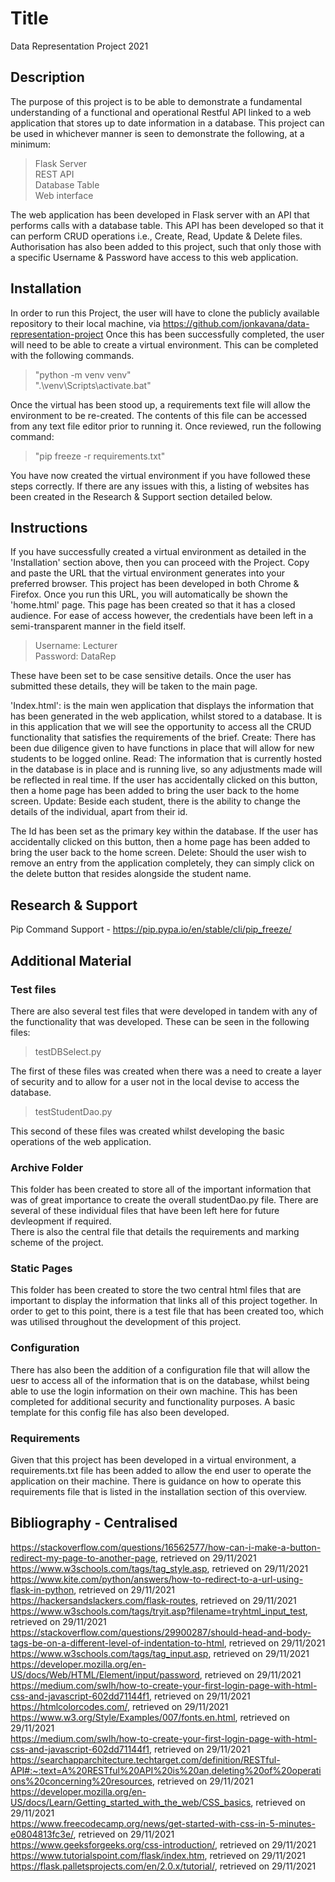 # Title 
Data Representation Project 2021

## Description
The purpose of this project is to be able to demonstrate a fundamental understanding of a functional and operational Restful API linked to a web application that stores up to date information in a database. This project can be used in whichever manner is seen to demonstrate the following, at a minimum:

> Flask Server <br>
> REST API <br>
> Database Table <br>
> Web interface <br>

The web application has been developed in Flask server with an API that performs calls with a database table. This API has been developed so that it can perform CRUD operations i.e., Create, Read, Update & Delete files. Authorisation has also been added to this project, such that only those with a specific Username & Password have access to this web application.

## Installation
In order to run this Project, the user will have to clone the publicly available repository to their local machine, via https://github.com/jonkavana/data-representation-project Once this has been successfully completed, the user will need to be able to create a virtual environment. This can be completed with the following commands.

> "python -m venv venv" <br>
> ".\venv\Scripts\activate.bat" <br>

Once the virtual has been stood up, a requirements text file will allow the environment to be re-created. The contents of this file can be accessed from any text file editor prior to running it. Once reviewed, run the following command:

> "pip freeze -r requirements.txt" <br>

You have now created the virtual environment if you have followed these steps correctly. If there are any issues with this, a listing of websites has been created in the Research & Support section detailed below.

## Instructions
If you have successfully created a virtual environment as detailed in the 'Installation' section above, then you can proceed with the Project. Copy and paste the URL that the virtual environment generates into your preferred browser. This project has been developed in both Chrome & Firefox. Once you run this URL, you will automatically be shown the 'home.html' page. This page has been created so that it has a closed audience. For ease of access however, the credentials have been left in a semi-transparent manner in the field itself.

> Username: Lecturer <br>
> Password: DataRep <br>

These have been set to be case sensitive details. Once the user has submitted these details, they will be taken to the main page.<br>

'Index.html': is the main wen application that displays the information that has been generated in the web application, whilst stored to a database. It is in this application that we will see the opportunity to access all the CRUD functionality that satisfies the requirements of the brief. Create: There has been due diligence given to have functions in place that will allow for new students to be logged online. Read: The information that is currently hosted in the database is in place and is running live, so any adjustments made will be reflected in real time. If the user has accidentally clicked on this button, then a home page has been added to bring the user back to the home screen. Update: Beside each student, there is the ability to change the details of the individual, apart from their id.<br>

The Id has been set as the primary key within the database. If the user has accidentally clicked on this button, then a home page has been added to bring the user back to the home screen. Delete: Should the user wish to remove an entry from the application completely, they can simply click on the delete button that resides alongside the student name.

## Research & Support
Pip Command Support - https://pip.pypa.io/en/stable/cli/pip_freeze/

## Additional Material
### Test files
There are also several test files that were developed in tandem with any of the functionality that was developed. These can be seen in the following files:

> testDBSelect.py <br>

The first of these files was created when there was a need to create a layer of security and to allow for a user not in the local devise to access the database.

> testStudentDao.py <br>

This second of these files was created whilst developing the basic operations of the web application.

### Archive Folder
This folder has been created to store all of the important information that was of great importance to create the overall studentDao.py file. There are several of these individual files that have been left here for future devleopment if required. <br>
There is also the central file that details the requirements and marking scheme of the project. 

### Static Pages
This folder has been created to store the two central html files that are important to display the information that links all of this project together. In order to get to this point, there is a test file that has been created too, which was utilised throughout the development of this project. 

### Configuration 
There has also been the addition of a configuration file that will allow the uesr to access all of the information that is on the database, whilst being able to use the login information on their own machine. This has been completed for additional security and functionality purposes. A basic template for this config file has also been developed. 

### Requirements
Given that this project has been developed in a virtual environment, a requirements.txt file has been added to allow the end user to operate the application on their machine. There is guidance on how to operate this requirements file that is listed in the installation section of this overview.


## Bibliography - Centralised 
https://stackoverflow.com/questions/16562577/how-can-i-make-a-button-redirect-my-page-to-another-page, retrieved on 29/11/2021 <br>
https://www.w3schools.com/tags/tag_style.asp, retrieved on 29/11/2021 <br>
https://www.kite.com/python/answers/how-to-redirect-to-a-url-using-flask-in-python, retrieved on 29/11/2021 <br>
https://hackersandslackers.com/flask-routes, retrieved on 29/11/2021 <br>
https://www.w3schools.com/tags/tryit.asp?filename=tryhtml_input_test, retrieved on 29/11/2021 <br>
https://stackoverflow.com/questions/29900287/should-head-and-body-tags-be-on-a-different-level-of-indentation-to-html, retrieved on 29/11/2021 <br>
https://www.w3schools.com/tags/tag_input.asp, retrieved on 29/11/2021 <br>
https://developer.mozilla.org/en-US/docs/Web/HTML/Element/input/password, retrieved on 29/11/2021 <br>
https://medium.com/swlh/how-to-create-your-first-login-page-with-html-css-and-javascript-602dd71144f1, retrieved on 29/11/2021 <br>
https://htmlcolorcodes.com/, retrieved on 29/11/2021 <br>
https://www.w3.org/Style/Examples/007/fonts.en.html, retrieved on 29/11/2021 <br>
https://medium.com/swlh/how-to-create-your-first-login-page-with-html-css-and-javascript-602dd71144f1, retrieved on 29/11/2021 <br>
https://searchapparchitecture.techtarget.com/definition/RESTful-API#:~:text=A%20RESTful%20API%20is%20an,deleting%20of%20operations%20concerning%20resources, retrieved on 29/11/2021 <br>
https://developer.mozilla.org/en-US/docs/Learn/Getting_started_with_the_web/CSS_basics, retrieved on 29/11/2021 <br>
https://www.freecodecamp.org/news/get-started-with-css-in-5-minutes-e0804813fc3e/, retrieved on 29/11/2021 <br>
https://www.geeksforgeeks.org/css-introduction/, retrieved on 29/11/2021 <br>
https://www.tutorialspoint.com/flask/index.htm, retrieved on 29/11/2021 <br>
https://flask.palletsprojects.com/en/2.0.x/tutorial/, retrieved on 29/11/2021 <br>
